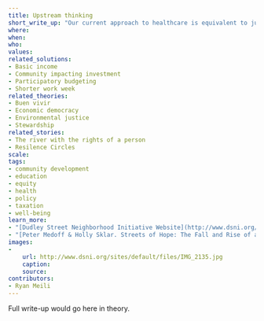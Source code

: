 ```yaml
---
title: Upstream thinking
short_write_up: "Our current approach to healthcare is equivalent to jumping into a river to pull out drowning children, when instead we should head upstream to figure out why these children are falling in the river in the first place. The lesson is clear: to improve our health and wellbeing, we need to move beyond reactive healthcare and focus on the “upstream” factors — or social determinants — that most impact our health: income and its distribution, education, housing, nutrition, employment and the wider environment. Upstream thinking means taking wise collective action to ensure better outcomes rather than simply responding to, and being overwhelmed by, crises we could have foreseen."
where: 
when:  
who: 
values:
related_solutions:
- Basic income
- Community impacting investment
- Participatory budgeting
- Shorter work week
related_theories:
- Buen vivir
- Economic democracy
- Environmental justice
- Stewardship
related_stories:
- The river with the rights of a person
- Resilence Circles
scale:
tags: 
- community development
- education
- equity
- health
- policy
- taxation
- well-being
learn_more:
- "[Dudley Street Neighborhood Initiative Website](http://www.dsni.org/)"
- "[Peter Medoff & Holly Sklar. Streets of Hope: The Fall and Rise of an Urban Neighborhood. South End Press, 1994.](http://www.southendpress.org/2004/items/StreetsHope)"
images:
-
    url: http://www.dsni.org/sites/default/files/IMG_2135.jpg
    caption:
    source:
contributors:
- Ryan Meili
---
```

Full write-up would go here in theory.
